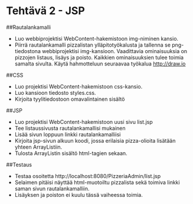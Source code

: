 # Tehtävä 2 - JSP

##Rautalankamalli
* Luo webbiprojektisi WebContent-hakemistoon img-niminen kansio.
* Piirrä rautalankamalli pizzalistan ylläpitotyökalusta ja tallenna se png-tiedostona webbiprojektisi img-kansioon. Vaadittavia ominaisuuksia on pizzojen listaus, lisäys ja poisto. Kaikkien ominaisuuksien tulee toimia samalta sivulta. Käytä hahmotteluun seuraavaa työkalua http://draw.io

##CSS
* Luo projektisi WebContent-hakemistoon css-kansio.
* Luo kansioon tiedosto styles.css.
* Kirjoita tyylitiedostoon omavalintainen sisältö

##JSP
* Luo projektisi WebContent-hakemistoon uusi sivu list.jsp
* Tee listaussivusta rautalankamallisi mukainen
* Lisää sivun loppuun linkki rautalankamalliisi
* Kirjoita jsp-sivun alkuun koodi, jossa erilaisia pizza-olioita lisätään yhteen ArrayListiin.
* Tulosta ArrayListin sisältö html-tagien sekaan.

##Testaus
* Testaa osoitetta http://localhost:8080/PizzeriaAdmin/list.jsp
* Selaimen pitäisi näyttää html-muotoiltu pizzalista sekä toimiva linkki saman sivun rautalankamalliin.
* Lisäyksen ja poiston ei kuulu tässä vaiheessa toimia.
